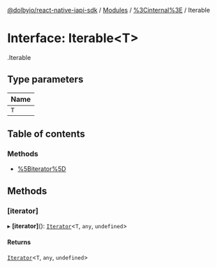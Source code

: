 [@dolbyio/react-native-iapi-sdk](../README.md) / [Modules](../modules.md) / [%3Cinternal%3E](../modules/_internal_.md) / Iterable

# Interface: Iterable<T\>

[<internal>](../modules/_internal_.md).Iterable

## Type parameters

| Name |
| :------ |
| `T` |

## Table of contents

### Methods

- [%5Biterator%5D](_internal_.Iterable.md#[iterator])

## Methods

### [iterator]

▸ **[iterator]**(): [`Iterator`](_internal_.Iterator.md)<`T`, `any`, `undefined`\>

#### Returns

[`Iterator`](_internal_.Iterator.md)<`T`, `any`, `undefined`\>
